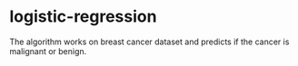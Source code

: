 # logistic-regression
The algorithm works on breast cancer dataset and predicts if the cancer is malignant or benign.
